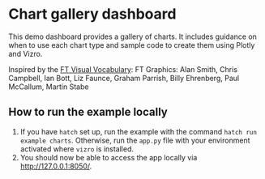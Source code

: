 # Chart gallery dashboard

This demo dashboard provides a gallery of charts. It includes guidance on when to use each chart type and sample code
to create them using Plotly and Vizro.

Inspired by the [FT Visual Vocabulary](https://github.com/Financial-Times/chart-doctor/blob/main/visual-vocabulary/README.md):
FT Graphics: Alan Smith, Chris Campbell, Ian Bott, Liz Faunce, Graham Parrish, Billy Ehrenberg, Paul McCallum, Martin Stabe

## How to run the example locally

1. If you have `hatch` set up, run the example with the command `hatch run example charts`. 
Otherwise, run the `app.py` file with your environment activated where `vizro` is installed.
2. You should now be able to access the app locally via http://127.0.0.1:8050/.
